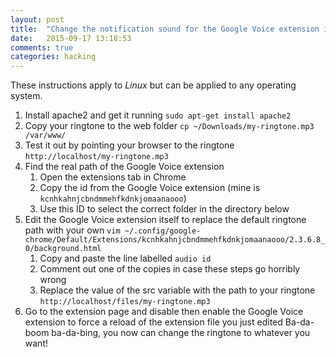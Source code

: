 ```yaml
---
layout: post
title:  "Change the notification sound for the Google Voice extension in Chrome"
date:   2015-09-17 13:18:53
comments: true
categories: hacking
---
```


These instructions apply to *Linux* but can be applied to any operating system.

1.  Install apache2 and get it running `sudo apt-get install apache2`
2.  Copy your ringtone to the web folder `cp ~/Downloads/my-ringtone.mp3 /var/www/`
3.  Test it out by pointing your browser to the ringtone `http://localhost/my-ringtone.mp3`
4.  Find the real path of the Google Voice extension 
    1.  Open the extensions tab in Chrome
    2.  Copy the id from the Google Voice extension (mine is `kcnhkahnjcbndmmehfkdnkjomaanaooo`)
    3.  Use this ID to select the correct folder in the directory below
5.  Edit the Google Voice extension itself to replace the default ringtone path with your own `vim ~/.config/google-chrome/Default/Extensions/kcnhkahnjcbndmmehfkdnkjomaanaooo/2.3.6.8_0/background.html` 
    1.  Copy and paste the line labelled `audio id`
    2.  Comment out one of the copies in case these steps go horribly wrong
    3.  Replace the value of the src variable with the path to your ringtone `http://localhost/files/my-ringtone.mp3`
6.  Go to the extension page and disable then enable the Google Voice extension to force a reload of the extension file you just edited Ba-da-boom ba-da-bing, you now can change the ringtone to whatever you want!
